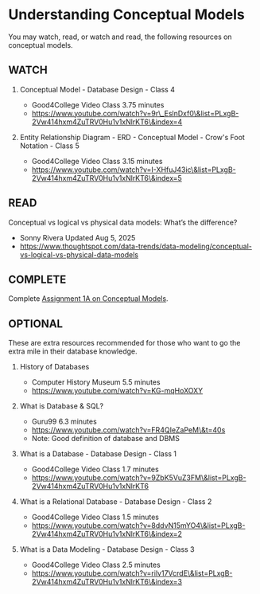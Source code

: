 # Understanding Conceptual Models

You may watch, read, or watch and read, the following resources on conceptual models.

## WATCH

1. Conceptual Model - Database Design - Class 4

   * Good4College Video Class  3.75 minutes
   * https://www.youtube.com/watch?v=9r\_EslnDxf0\&list=PLxgB-2Vw414hxm4ZuTRV0Hu1v1xNlrKT6\&index=4

2. Entity Relationship Diagram - ERD - Conceptual Model - Crow's Foot Notation - Class 5

   * Good4College Video Class  3.15 minutes
   * https://www.youtube.com/watch?v=I-XHfuJ43ic\&list=PLxgB-2Vw414hxm4ZuTRV0Hu1v1xNlrKT6\&index=5

## READ 

Conceptual vs logical vs physical data models: What’s the difference?

   * Sonny Rivera Updated Aug 5, 2025
   * https://www.thoughtspot.com/data-trends/data-modeling/conceptual-vs-logical-vs-physical-data-models

## COMPLETE

Complete [Assignment 1A on Conceptual Models](1A_Assignment_ConceptualModel.md).  

## OPTIONAL

These are extra resources recommended for those who want to go the extra mile in their database knowledge.

1. History of Databases

   * Computer History Museum   5.5 minutes
   * https://www.youtube.com/watch?v=KG-mqHoXOXY

2. What is Database \& SQL?

   * Guru99     6.3 minutes
   * https://www.youtube.com/watch?v=FR4QIeZaPeM\&t=40s
   * Note: Good definition of database and DBMS

3. What is a Database - Database Design - Class 1

   * Good4College Video Class  1.7 minutes
   * https://www.youtube.com/watch?v=9ZbK5VuZ3FM\&list=PLxgB-2Vw414hxm4ZuTRV0Hu1v1xNlrKT6

4. What is a Relational Database - Database Design - Class 2

   * Good4College Video Class  1.5 minutes
   * https://www.youtube.com/watch?v=8ddvN15mYO4\&list=PLxgB-2Vw414hxm4ZuTRV0Hu1v1xNlrKT6\&index=2

5. What is a Data Modeling - Database Design - Class 3

   * Good4College Video Class  2.5 minutes
   * https://www.youtube.com/watch?v=rilv17VcrdE\&list=PLxgB-2Vw414hxm4ZuTRV0Hu1v1xNlrKT6\&index=3
